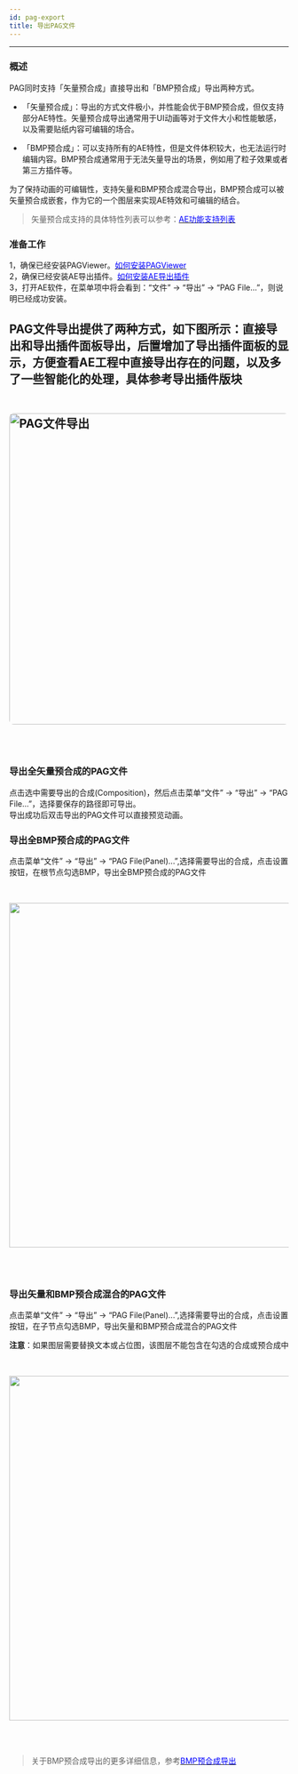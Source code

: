 ```yaml
---
id: pag-export
title: 导出PAG文件
---
```

---
### 概述

PAG同时支持「矢量预合成」直接导出和「BMP预合成」导出两种方式。

+ 「矢量预合成」：导出的方式文件极小，并性能会优于BMP预合成，但仅支持部分AE特性。矢量预合成导出通常用于UI动画等对于文件大小和性能敏感，以及需要贴纸内容可编辑的场合。

+ 「BMP预合成」：可以支持所有的AE特性，但是文件体积较大，也无法运行时编辑内容。BMP预合成通常用于无法矢量导出的场景，例如用了粒子效果或者第三方插件等。

为了保持动画的可编辑性，支持矢量和BMP预合成混合导出，BMP预合成可以被矢量预合成嵌套，作为它的一个图层来实现AE特效和可编辑的结合。

> 矢量预合成支持的具体特性列表可以参考：[<font color=blue>AE功能支持列表</font>](/docs/ae-support.html) </br>


### 准备工作

1，确保已经安装PAGViewer。[<font color=blue>如何安装PAGViewer</font>](/docs/install.html)<br/>
2，确保已经安装AE导出插件。[<font color=blue>如何安装AE导出插件</font>](/docs/install-PAGExporter.html)<br/>
3，打开AE软件，在菜单项中将会看到：“文件” -> “导出” -> “PAG File...”，则说明已经成功安装。<br/>

   PAG文件导出提供了两种方式，如下图所示：直接导出和导出插件面板导出，后置增加了导出插件面板的显示，方便查看AE工程中直接导出存在的问题，以及多了一些智能化的处理，具体参考导出插件版块<br/>
<img 
  alt='PAG文件导出' 
  src='https://pag.qq.com/website/static/img/docs/pag_hotkey_0.png' 
  style='width: 600px; height: 560px; margin: 48px 0; border-radius: 8px' 
/>
---
### 导出全矢量预合成的PAG文件

点击选中需要导出的合成(Composition)，然后点击菜单“文件” -> “导出” -> “PAG File...”，选择要保存的路径即可导出。<br/>
导出成功后双击导出的PAG文件可以直接预览动画。

### 导出全BMP预合成的PAG文件
点击菜单“文件” -> “导出” -> “PAG File(Panel)...”,选择需要导出的合成，点击设置按钮，在根节点勾选BMP，导出全BMP预合成的PAG文件

<img
src='https://pag.qq.com/website/static/img/docs/bmpGuide/bmp_guide_5.png'
style='width: 620px; margin: 32px 0 48px 0'
/>

### 导出矢量和BMP预合成混合的PAG文件
点击菜单“文件” -> “导出” -> “PAG File(Panel)...”,选择需要导出的合成，点击设置按钮，在子节点勾选BMP，导出矢量和BMP预合成混合的PAG文件

**注意**：如果图层需要替换文本或占位图，该图层不能包含在勾选的合成或预合成中

<img
src='https://pag.qq.com/website/static/img/docs/bmpGuide/bmp_guide_5_1.png'
style='width: 620px; margin: 32px 0 48px 0'
/>

> 关于BMP预合成导出的更多详细信息，参考[<font color=blue>BMP预合成导出</font>](/docs/ae-bmp-guide.html)